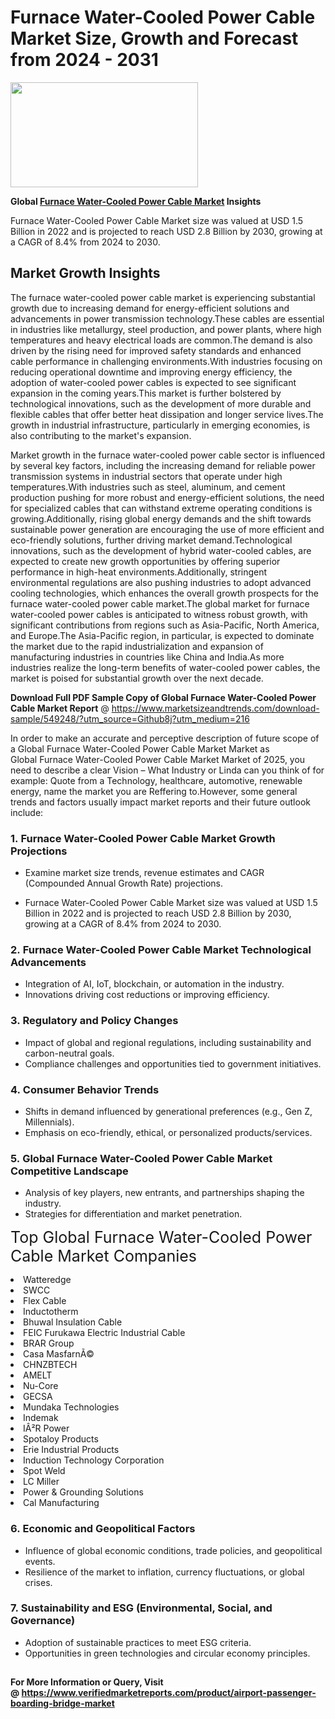 <H1>Furnace Water-Cooled Power Cable Market Size, Growth and Forecast from 2024 - 2031</H1><img class="aligncenter size-medium wp-image-584254" src="https://thirdeyenews.in/wp-content/uploads/2024/09/Global-Market-Research-300x168.jpeg" alt="" width="300" height="168" /><p><strong>Global&nbsp;<a href="https://www.marketsizeandtrends.com/download-sample/549248/?utm_source=Github8j?utm_medium=216">Furnace Water-Cooled Power Cable Market</a> Insights</strong></p><p>Furnace Water-Cooled Power Cable Market size was valued at USD 1.5 Billion in 2022 and is projected to reach USD 2.8 Billion by 2030, growing at a CAGR of 8.4% from 2024 to 2030.</p><p><h2>Market Growth Insights</h2> <p>The furnace water-cooled power cable market is experiencing substantial growth due to increasing demand for energy-efficient solutions and advancements in power transmission technology.These cables are essential in industries like metallurgy, steel production, and power plants, where high temperatures and heavy electrical loads are common.The demand is also driven by the rising need for improved safety standards and enhanced cable performance in challenging environments.With industries focusing on reducing operational downtime and improving energy efficiency, the adoption of water-cooled power cables is expected to see significant expansion in the coming years.This market is further bolstered by technological innovations, such as the development of more durable and flexible cables that offer better heat dissipation and longer service lives.The growth in industrial infrastructure, particularly in emerging economies, is also contributing to the market's expansion. </p> <p>Market growth in the furnace water-cooled power cable sector is influenced by several key factors, including the increasing demand for reliable power transmission systems in industrial sectors that operate under high temperatures.With industries such as steel, aluminum, and cement production pushing for more robust and energy-efficient solutions, the need for specialized cables that can withstand extreme operating conditions is growing.Additionally, rising global energy demands and the shift towards sustainable power generation are encouraging the use of more efficient and eco-friendly solutions, further driving market demand.Technological innovations, such as the development of hybrid water-cooled cables, are expected to create new growth opportunities by offering superior performance in high-heat environments.Additionally, stringent environmental regulations are also pushing industries to adopt advanced cooling technologies, which enhances the overall growth prospects for the furnace water-cooled power cable market.The global market for furnace water-cooled power cables is anticipated to witness robust growth, with significant contributions from regions such as Asia-Pacific, North America, and Europe.The Asia-Pacific region, in particular, is expected to dominate the market due to the rapid industrialization and expansion of manufacturing industries in countries like China and India.As more industries realize the long-term benefits of water-cooled power cables, the market is poised for substantial growth over the next decade.</p> <p></p><p><span class=""><strong>Download Full PDF Sample Copy of Global Furnace Water-Cooled Power Cable Market Report</strong> @ <a href="https://www.marketsizeandtrends.com/download-sample/549248/?utm_source=Github8j?utm_medium=216" target="_blank">https://www.marketsizeandtrends.com/download-sample/549248/?utm_source=Github8j?utm_medium=216</a></span></p><p>In order to make an accurate and perceptive description of future scope of a Global&nbsp;Furnace Water-Cooled Power Cable Market Market as Global&nbsp;Furnace Water-Cooled Power Cable Market Market of 2025, you need to describe a clear Vision &ndash; What Industry or Linda can you think of for example: Quote from a Technology, healthcare, automotive, renewable energy, name the market you are Reffering to.However, some general trends and factors usually impact market reports and their future outlook include:</p><h3>1.&nbsp;<strong>Furnace Water-Cooled Power Cable Market Growth Projections</strong></h3><ul><li>Examine market size trends, revenue estimates and CAGR (Compounded Annual Growth Rate) projections.</li><li><p>Furnace Water-Cooled Power Cable Market size was valued at USD 1.5 Billion in 2022 and is projected to reach USD 2.8 Billion by 2030, growing at a CAGR of 8.4% from 2024 to 2030.</p></li></ul><h3>2.&nbsp;<strong>Furnace Water-Cooled Power Cable Market Technological Advancements</strong></h3><ul><li>Integration of AI, IoT, blockchain, or automation in the industry.</li><li>Innovations driving cost reductions or improving efficiency.</li></ul><h3>3.&nbsp;<strong>Regulatory and Policy Changes</strong></h3><ul><li>Impact of global and regional regulations, including sustainability and carbon-neutral goals.</li><li>Compliance challenges and opportunities tied to government initiatives.</li></ul><h3>4.&nbsp;<strong>Consumer Behavior Trends</strong></h3><ul><li>Shifts in demand influenced by generational preferences (e.g., Gen Z, Millennials).</li><li>Emphasis on eco-friendly, ethical, or personalized products/services.</li></ul><h3>5.&nbsp;<strong>Global Furnace Water-Cooled Power Cable Market Competitive Landscape</strong></h3><ul><li>Analysis of key players, new entrants, and partnerships shaping the industry.</li><li>Strategies for differentiation and market penetration.</li></ul><p data-pm-slice="1 1 []"><span style="color: inherit; font-family: inherit; font-size: 25px;">Top Global Furnace Water-Cooled Power Cable Market Companies</span></p><div class="" data-test-id=""><p><li>Watteredge</li><li> SWCC</li><li> Flex Cable</li><li> Inductotherm</li><li> Bhuwal Insulation Cable</li><li> FEIC Furukawa Electric Industrial Cable</li><li> BRAR Group</li><li> Casa MasfarnÃ©</li><li> CHNZBTECH</li><li> AMELT</li><li> Nu-Core</li><li> GECSA</li><li> Mundaka Technologies</li><li> Indemak</li><li> IÂ²R Power</li><li> Spotaloy Products</li><li> Erie Industrial Products</li><li> Induction Technology Corporation</li><li> Spot Weld</li><li> LC Miller</li><li> Power & Grounding Solutions</li><li> Cal Manufacturing</li></p></div><h3>6.&nbsp;<strong>Economic and Geopolitical Factors</strong></h3><ul><li>Influence of global economic conditions, trade policies, and geopolitical events.</li><li>Resilience of the market to inflation, currency fluctuations, or global crises.</li></ul><h3>7.&nbsp;<strong>Sustainability and ESG (Environmental, Social, and Governance)</strong></h3><ul><li>Adoption of sustainable practices to meet ESG criteria.</li><li>Opportunities in green technologies and circular economy principles.</li></ul><h2><strong style="font-size: 14px;">For More Information or Query, Visit @&nbsp;</strong><a style="background-color: #ffffff; font-size: 14px;" href="https://www.marketsizeandtrends.com/report/furnace-water-cooled-power-cable-market/" target="_blank">https://www.verifiedmarketreports.com/product/airport-passenger-boarding-bridge-market</a></h2>